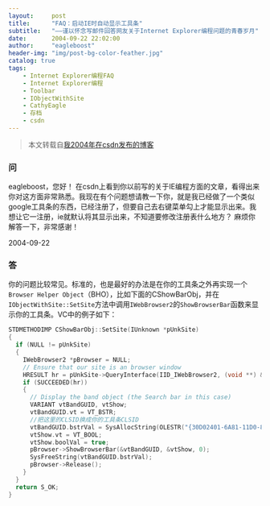 ```yaml
---
layout:     post
title:      "FAQ：启动IE时自动显示工具条"
subtitle:   "——谨以怀念写邮件回答网友关于Internet Explorer编程问题的青春岁月"
date:       2004-09-22 22:02:00
author:     "eagleboost"
header-img: "img/post-bg-color-feather.jpg"
catalog: true
tags:
    - Internet Explorer编程FAQ
    - Internet Explorer编程
    - Toolbar
    - IObjectWithSite
    - CathyEagle
    - 存档
    - csdn
---
```


> 本文转载自[我2004年在csdn发布的博客](https://blog.csdn.net/CathyEagle/article/details/113557)

### 问

eagleboost，您好！  在csdn上看到你以前写的关于IE编程方面的文章，看得出来你对这方面非常熟悉。我现在有个问题想请教一下你，就是我已经做了一个类似google工具条的东西，已经注册了，但要自己去右键菜单勾上才能显示出来。我想让它一注册，ie就默认将其显示出来，不知道要修改注册表什么地方？ 麻烦你解答一下，非常感谢！

2004-09-22

### 答

你的问题比较常见。标准的，也是最好的办法是在你的工具条之外再实现一个`Browser Helper Object`（BHO），比如下面的CShowBarObj，并在`IObjectWithSite::SetSite`方法中调用`IWebBrowser2`的`ShowBrowserBar`函数来显示你的工具条。VC中的例子如下：

```c++
STDMETHODIMP CShowBarObj::SetSite(IUnknown *pUnkSite)
{   
  if (NULL != pUnkSite)   
  {      
    IWebBrowser2 *pBrowser = NULL;      
    // Ensure that our site is an browser window      
    HRESULT hr = pUnkSite->QueryInterface(IID_IWebBrowser2, (void **) &pBrowser);      
    if (SUCCEEDED(hr))      
    {         
      // Display the band object (the Search bar in this case)         
      VARIANT vtBandGUID, vtShow;         
      vtBandGUID.vt = VT_BSTR;         
      //把这里的CLSID换成你的工具条CLSID         
      vtBandGUID.bstrVal = SysAllocString(OLESTR("{30D02401-6A81-11D0-8274-00C04FD5AE38}"));         
      vtShow.vt = VT_BOOL;         
      vtShow.boolVal = true;         
      pBrowser->ShowBrowserBar(&vtBandGUID, &vtShow, 0);         
      SysFreeString(vtBandGUID.bstrVal);         
      pBrowser->Release();      
    }   
  }   
  return S_OK;
}
```

